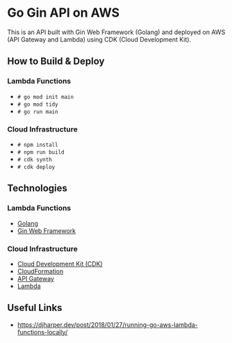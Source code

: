 # Go Gin API on AWS
This is an API built with Gin Web Framework (Golang) and deployed on AWS (API Gateway and Lambda) using CDK (Cloud Development Kit).

## How to Build & Deploy
### Lambda Functions

- `# go mod init main`
- `# go mod tidy`
- `# go run main`

### Cloud Infrastructure

- `# npm install`
- `# npm run build`
- `# cdk synth`
- `# cdk deploy`


## Technologies

### Lambda Functions

- [Golang](https://go.dev)
- [Gin Web Framework](https://github.com/gin-gonic/gin)

### Cloud Infrastructure

- [Cloud Development Kit (CDK)](https://docs.aws.amazon.com/cdk/v2/guide/home.html)
- [CloudFormation](https://aws.amazon.com/cloudformation/)
- [API Gateway](https://aws.amazon.com/api-gateway)
- [Lambda](https://aws.amazon.com/lambda)

## Useful Links
- https://djharper.dev/post/2018/01/27/running-go-aws-lambda-functions-locally/
